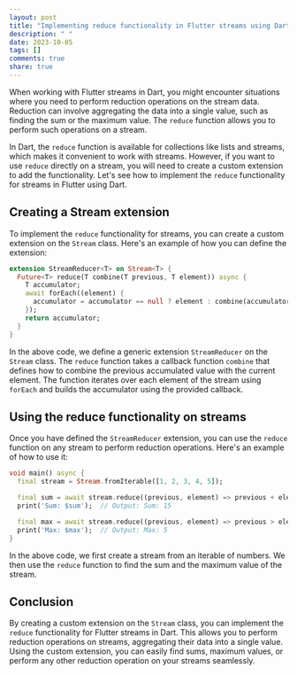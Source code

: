 ```yaml
---
layout: post
title: "Implementing reduce functionality in Flutter streams using Dart"
description: " "
date: 2023-10-05
tags: []
comments: true
share: true
---
```


When working with Flutter streams in Dart, you might encounter situations where you need to perform reduction operations on the stream data. Reduction can involve aggregating the data into a single value, such as finding the sum or the maximum value. The `reduce` function allows you to perform such operations on a stream.

In Dart, the `reduce` function is available for collections like lists and streams, which makes it convenient to work with streams. However, if you want to use `reduce` directly on a stream, you will need to create a custom extension to add the functionality. Let's see how to implement the `reduce` functionality for streams in Flutter using Dart.

## Creating a Stream extension

To implement the `reduce` functionality for streams, you can create a custom extension on the `Stream` class. Here's an example of how you can define the extension:

```dart
extension StreamReducer<T> on Stream<T> {
  Future<T> reduce(T combine(T previous, T element)) async {
    T accumulator;
    await forEach((element) {
      accumulator = accumulator == null ? element : combine(accumulator, element);
    });
    return accumulator;
  }
}
```

In the above code, we define a generic extension `StreamReducer` on the `Stream` class. The `reduce` function takes a callback function `combine` that defines how to combine the previous accumulated value with the current element. The function iterates over each element of the stream using `forEach` and builds the accumulator using the provided callback.

## Using the reduce functionality on streams

Once you have defined the `StreamReducer` extension, you can use the `reduce` function on any stream to perform reduction operations. Here's an example of how to use it:

```dart
void main() async {
  final stream = Stream.fromIterable([1, 2, 3, 4, 5]);

  final sum = await stream.reduce((previous, element) => previous + element);
  print('Sum: $sum');  // Output: Sum: 15

  final max = await stream.reduce((previous, element) => previous > element ? previous : element);
  print('Max: $max');  // Output: Max: 5
}
```

In the above code, we first create a stream from an iterable of numbers. We then use the `reduce` function to find the sum and the maximum value of the stream.

## Conclusion

By creating a custom extension on the `Stream` class, you can implement the `reduce` functionality for Flutter streams in Dart. This allows you to perform reduction operations on streams, aggregating their data into a single value. Using the custom extension, you can easily find sums, maximum values, or perform any other reduction operation on your streams seamlessly.